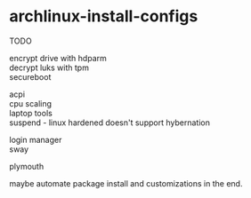 # archlinux-install-configs

TODO <br/>

encrypt drive with hdparm <br/>
decrypt luks with tpm </br>
secureboot <br/>
 
acpi <br/>
cpu scaling <br/>
laptop tools <br/>
suspend - linux hardened doesn't support hybernation <br/>

login manager <br/>
sway <br/>

plymouth <br/>

maybe automate package install and customizations in the end.

